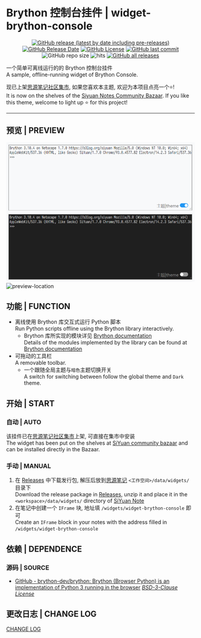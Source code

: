 # Brython 控制台挂件 | widget-brython-console

<center>

[![GitHub release (latest by date including pre-releases)](https://img.shields.io/github/v/release/Zuoqiu-Yingyi/widget-brython-console?include_prereleases&style=flat-square)](https://github.com/Zuoqiu-Yingyi/widget-brython-console/releases/latest)
[![GitHub Release Date](https://img.shields.io/github/release-date/Zuoqiu-Yingyi/widget-brython-console?style=flat-square)](https://github.com/Zuoqiu-Yingyi/widget-brython-console/releases/latest)
[![GitHub License](https://img.shields.io/github/license/Zuoqiu-Yingyi/widget-brython-console?style=flat-square)](https://github.com/Zuoqiu-Yingyi/widget-brython-console/blob/main/LICENSE)
[![GitHub last commit](https://img.shields.io/github/last-commit/Zuoqiu-Yingyi/widget-brython-console?style=flat-square)](https://github.com/Zuoqiu-Yingyi/widget-brython-console/commits/main)
![GitHub repo size](https://img.shields.io/github/repo-size/Zuoqiu-Yingyi/widget-brython-console?style=flat-square)
![hits](https://hits.b3log.org/Zuoqiu-Yingyi/widget-brython-console.svg)
[![GitHub all releases](https://img.shields.io/github/downloads/Zuoqiu-Yingyi/widget-brython-console/total?style=flat-square)](https://github.com/Zuoqiu-Yingyi/widget-brython-console/releases)

</center>

一个简单可离线运行的的 Brython 控制台挂件  
A sample, offline-running widget of Brython Console.

现已上架[思源笔记社区集市](https://github.com/siyuan-note/bazaar), 如果您喜欢本主题, 欢迎为本项目点亮一个⭐!  
It is now on the shelves of the [Siyuan Notes Community Bazaar](https://github.com/siyuan-note/bazaar). If you like this theme, welcome to light up ⭐ for this project!

---

## 预览 | PREVIEW

![preview-relative](./preview.png)
![preview-location](/widgets/brython-console/preview.png)

## 功能 | FUNCTION

- 离线使用 Brython 库交互式运行 Python 脚本  
  Run Python scripts offline using the Brython library interactively.
  - Brython 库所实现的模块详见 [Brython documentation](https://brython.info/static_doc/en/intro.html)  
    Details of the modules implemented by the library can be found at [Brython documentation](https://brython.info/static_doc/en/intro.html)
- 可拖动的工具栏  
  A removable toolbar.
  - 一个跟随全局主题与`暗色`主题切换开关  
    A switch for switching between follow the global theme and `Dark` theme.

## 开始 | START

### 自动 | AUTO

该挂件已在[思源笔记社区集市](https://github.com/siyuan-note/bazaar)上架, 可直接在集市中安装  
The widget has been put on the shelves at [SiYuan community bazaar](https://github.com/siyuan-note/bazaar) and can be installed directly in the Bazaar.

### 手动 | MANUAL

1. 在 [Releases](https://github.com/Zuoqiu-Yingyi/widget-brython-console/releases) 中下载发行包, 解压后放到[思源笔记](https://github.com/siyuan-note/siyuan) `<工作空间>/data/widgets/` 目录下  
   Download the release package in [Releases](https://github.com/Zuoqiu-Yingyi/widget-brython-console/releases), unzip it and place it in the `<workspace>/data/widgets/` directory of [SiYuan Note](https://github.com/siyuan-note/siyuan)
2. 在笔记中创建一个 `IFrame` 块, 地址填 `/widgets/widget-brython-console` 即可  
   Create an `IFrame` block in your notes with the address filled in `/widgets/widget-brython-console`

## 依赖 | DEPENDENCE

### 源码 | SOURCE

- [GitHub - brython-dev/brython: Brython (Browser Python) is an implementation of Python 3 running in the browser](https://github.com/brython-dev/brython) *[BSD\-3\-Clause License](https://github.com/brython-dev/brython/blob/master/LICENCE.txt)*

## 更改日志 | CHANGE LOG

[CHANGE LOG](./CHANGELOG.md)
